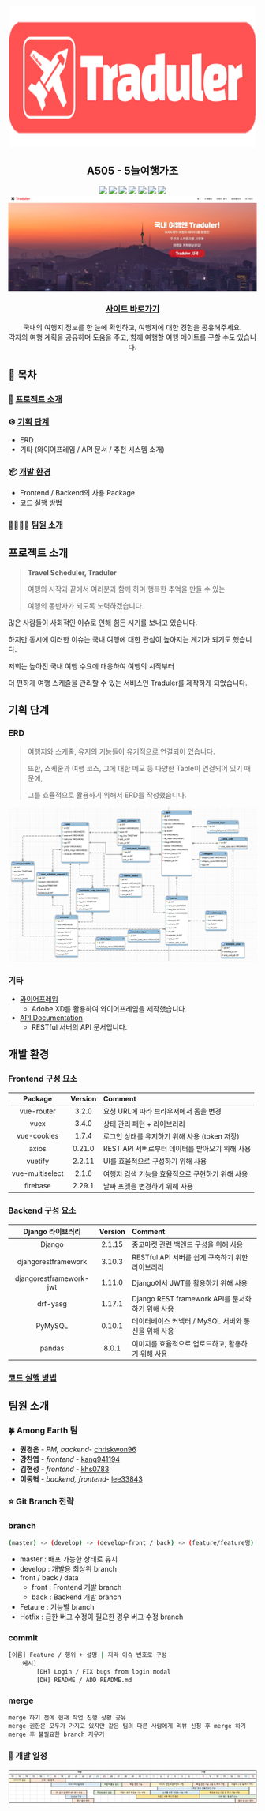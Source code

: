 <div align=center><img src="images/logos/logo_with_traduler.png"></div>

<h2 align=center>A505 - 5늘여행가조</h2>

<div align=center>
    <img src="https://img.shields.io/badge/platform-web-green">
    <img src="https://img.shields.io/static/v1.svg?label=&message=Vue&style=flat-square&logo=Vue.js&logoColor=white&color=42b883">
    <img src="https://img.shields.io/badge/framework-Django-blue">
    <img src="https://img.shields.io/badge/database-MariaDB-9cf">
    <img src="https://img.shields.io/badge/server-AWS-yellow">
    <img src="https://img.shields.io/badge/language-python%2C javascript-yellowgreen">
    <img src="https://img.shields.io/badge/swagger-valid-brightgreen">
</div>

<div><img src="images/service_capture/main.jpg" align=center></div>

<h3 align=center><a href="http://k3a505.p.ssafy.io/">사이트 바로가기</a></h3>

<div align=center>
    국내의 여행지 정보를 한 눈에 확인하고, 여행지에 대한 경험을 공유해주세요.<br>
    각자의 여행 계획을 공유하며 도움을 주고, 함께 여행할 여행 메이트를 구할 수도 있습니다.
</div>



## :book: 목차

### :rocket: [프로젝트 소개](#프로젝트-소개)

### :gear: [기획 단계](#기획-과정)

- ERD
- 기타 (와이어프레임 / API 문서 / 추천 시스템 소개)

### :package: [개발 환경](#개발-환경)​

* Frontend / Backend의 사용 Package
* 코드 실행 방법

### :family_man_man_girl_boy:  [팀원 소개](#팀원-소개)





## 프로젝트 소개

> **Travel Scheduler, Traduler**
>
> 여행의 시작과 끝에서 여러분과 함께 하며 행복한 추억을 만들 수 있는
>
> 여행의 동반자가 되도록 노력하겠습니다.

많은 사람들이 사회적인 이슈로 인해 힘든 시기를 보내고 있습니다.

하지만 동시에 이러한 이슈는 국내 여행에 대한 관심이 높아지는 계기가 되기도 했습니다.

저희는 높아진 국내 여행 수요에 대응하여 여행의 시작부터 

더 편하게 여행 스케줄을 관리할 수 있는 서비스인 Traduler를 제작하게 되었습니다.





## 기획 단계

### ERD

> 여행지와 스케줄, 유저의 기능들이 유기적으로 연결되어 있습니다.
>
> 또한, 스케줄과 여행 코스, 그에 대한 메모 등 다양한 Table이 연결되어 있기 때문에,
>
> 그를 효율적으로 활용하기 위해서 ERD를 작성했습니다.

![ERD](images/ERD.jpg)



### 기타

* [와이어프레임](https://xd.adobe.com/view/f9960554-7ac0-4af5-addd-f428e40306f7-acc5/)
  * Adobe XD를 활용하여 와이어프레임을 제작했습니다.
* [API Documentation](document/REST_API_document.md)
  * RESTful 서버의 API 문서입니다.



## 개발 환경

### Frontend 구성 요소

|     Package     | Version | Comment                                          |
| :-------------: | :-----: | :----------------------------------------------- |
|   vue-router    |  3.2.0  | 요청 URL에 따라 브라우저에서 돔을 변경           |
|      vuex       |  3.4.0  | 상태 관리 패턴 + 라이브러리                      |
|   vue-cookies   |  1.7.4  | 로그인 상태를 유지하기 위해 사용 (token 저장)    |
|      axios      | 0.21.0  | REST API 서버로부터 데이터를 받아오기 위해 사용  |
|     vuetify     | 2.2.11  | UI를 효율적으로 구성하기 위해 사용               |
| vue-multiselect |  2.1.6  | 여행지 검색 기능을 효율적으로 구현하기 위해 사용 |
|    firebase     | 2.29.1  | 날짜 포맷을 변경하기 위해 사용                   |

### Backend 구성 요소

|    Django 라이브러리    | Version | Comment                                             |
| :---------------------: | :-----: | :-------------------------------------------------- |
|         Django          | 2.1.15  | 중고마켓 관련 백앤드 구성을 위해 사용               |
|   djangorestframework   | 3.10.3  | RESTful API 서버를 쉽게 구축하기 위한 라이브러리    |
| djangorestframework-jwt | 1.11.0  | Django에서 JWT를 활용하기 위해 사용                 |
|        drf-yasg         | 1.17.1  | Django REST framework API를 문서화하기 위해 사용    |
|         PyMySQL         | 0.10.1  | 데이터베이스 커넥터 / MySQL 서버와 통신을 위해 사용 |
|         pandas          |  8.0.1  | 이미지를 효율적으로 업로드하고, 활용하기 위해 사용  |



### [코드 실행 방법](document/how_to.md)





## 팀원 소개

### 🍀 Among Earth 팀

* **권경은** - *PM, backend*- [chriskwon96](https://lab.ssafy.com/chriskwon96)
* **강찬엽** - *frontend* - [kang941194](https://lab.ssafy.com/kang941194)
* **김현성** - *frontend* - [khs0783](https://lab.ssafy.com/khs0783)
* **이동혁** - *backend, frontend*- [lee33843](https://lab.ssafy.com/lee33843)



### :star: Git Branch 전략

### branch

```bash
(master) -> (develop) -> (develop-front / back) -> (feature/feature명)
```

* master : 배포 가능한 상태로 유지
* develop : 개발용 최상위 branch
* front / back / data
    * front : Frontend 개발 branch
    * back : Backend 개발 branch
* Fetaure : 기능별 branch
* Hotfix : 급한 버그 수정이 필요한 경우 버그 수정 branch

### commit

```bash
[이름] Feature / 행위 + 설명 | 지라 이슈 번호로 구성 
    예시]
        [DH] Login / FIX bugs from login modal
        [DH] README / ADD README.md
```

### merge

```bash
merge 하기 전에 현재 작업 진행 상황 공유
merge 권한은 모두가 가지고 있지만 같은 팀의 다른 사람에게 리뷰 신청 후 merge 하기
merge 후 불필요한 branch 지우기
```





### :calendar: 개발 일정

![schedule](images/schedule.jpg)